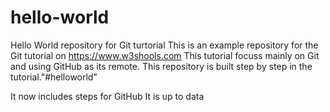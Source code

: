 # hello-world
Hello World repository for Git turtorial
This is an example repository for the Git tutorial on https://www.w3shools.com
This tutorial focuss mainly on Git and using GitHub as its remote.
This repository is built step by step in the tutorial."#helloworld" 

It now includes steps for GitHub
It is up to data

